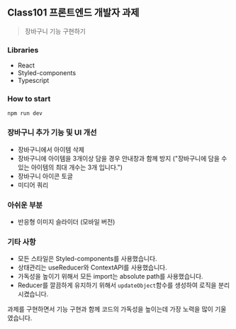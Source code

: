 ## Class101 프론트엔드 개발자 과제

> 장바구니 기능 구현하기

### Libraries

- React
- Styled-components
- Typescript

### How to start

`npm run dev`

### 장바구니 추가 기능 및 UI 개선

- 장바구니에서 아이템 삭제
- 장바구니에 아이템을 3개이상 담을 경우 안내창과 함께 방지 ("장바구니에 담을 수 있는 아이템의 최대 개수는 3개 입니다.")
- 장바구니 아이콘 토글
- 미디어 쿼리

### 아쉬운 부분

- 반응형 이미지 슬라이더 (모바일 버전)

### 기타 사항

- 모든 스타일은 Styled-components를 사용했습니다.
- 상태관리는 useReducer와 ContextAPI를 사용했습니다.
- 가독성을 높이기 위해서 모든 import는 absolute path를 사용했습니다.
- Reducer를 깔끔하게 유지하기 위해서 `updateObject`함수를 생성하여 로직을 분리시켰습니다.

과제를 구현하면서 기능 구현과 함께 코드의 가독성을 높이는데 가장 노력을 많이 기울였습니다.
